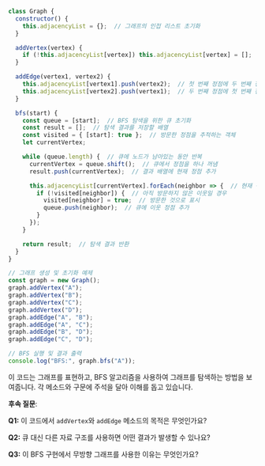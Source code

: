
```javascript
class Graph {
  constructor() {
    this.adjacencyList = {};  // 그래프의 인접 리스트 초기화
  }

  addVertex(vertex) {
    if (!this.adjacencyList[vertex]) this.adjacencyList[vertex] = [];  // 새 정점 추가
  }

  addEdge(vertex1, vertex2) {
    this.adjacencyList[vertex1].push(vertex2);  // 첫 번째 정점에 두 번째 정점을 인접 정점으로 추가
    this.adjacencyList[vertex2].push(vertex1);  // 두 번째 정점에 첫 번째 정점을 인접 정점으로 추가
  }

  bfs(start) {
    const queue = [start];  // BFS 탐색을 위한 큐 초기화
    const result = [];  // 탐색 결과를 저장할 배열
    const visited = { [start]: true };  // 방문한 정점을 추적하는 객체
    let currentVertex;

    while (queue.length) {  // 큐에 노드가 남아있는 동안 반복
      currentVertex = queue.shift();  // 큐에서 정점을 하나 꺼냄
      result.push(currentVertex);  // 결과 배열에 현재 정점 추가

      this.adjacencyList[currentVertex].forEach(neighbor => {  // 현재 정점의 모든 이웃에 대해 반복
        if (!visited[neighbor]) {  // 아직 방문하지 않은 이웃일 경우
          visited[neighbor] = true;  // 방문한 것으로 표시
          queue.push(neighbor);  // 큐에 이웃 정점 추가
        }
      });
    }

    return result;  // 탐색 결과 반환
  }
}

// 그래프 생성 및 초기화 예제
const graph = new Graph();
graph.addVertex("A");
graph.addVertex("B");
graph.addVertex("C");
graph.addVertex("D");
graph.addEdge("A", "B");
graph.addEdge("A", "C");
graph.addEdge("B", "D");
graph.addEdge("C", "D");

// BFS 실행 및 결과 출력
console.log("BFS:", graph.bfs("A"));
```

이 코드는 그래프를 표현하고, BFS 알고리즘을 사용하여 그래프를 탐색하는 방법을 보여줍니다. 각 메소드와 구문에 주석을 달아 이해를 돕고 있습니다.

**후속 질문**:

**Q1:** 이 코드에서 `addVertex`와 `addEdge` 메소드의 목적은 무엇인가요?

**Q2:** 큐 대신 다른 자료 구조를 사용하면 어떤 결과가 발생할 수 있나요?

**Q3:** 이 BFS 구현에서 무방향 그래프를 사용한 이유는 무엇인가요?
